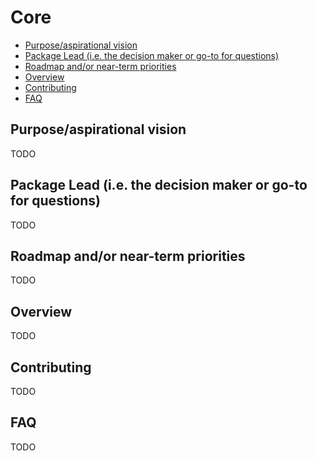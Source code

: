 # Core

<!-- toc -->
- [Purpose/aspirational vision](#Purpose/aspirational-vision)
- [Package Lead (i.e. the decision maker or go-to for questions)](#Package-Lead-(i.e.-the-decision-maker-or-go-to-for-questions))
- [Roadmap and/or near-term priorities](#Roadmap-and/or-near-term-priorities)
- [Overview](#Overview)
- [Contributing](#Contributing)
- [FAQ](#FAQ)

## Purpose/aspirational vision
TODO

## Package Lead (i.e. the decision maker or go-to for questions)
TODO

## Roadmap and/or near-term priorities
TODO

## Overview
TODO

## Contributing
TODO

## FAQ
TODO